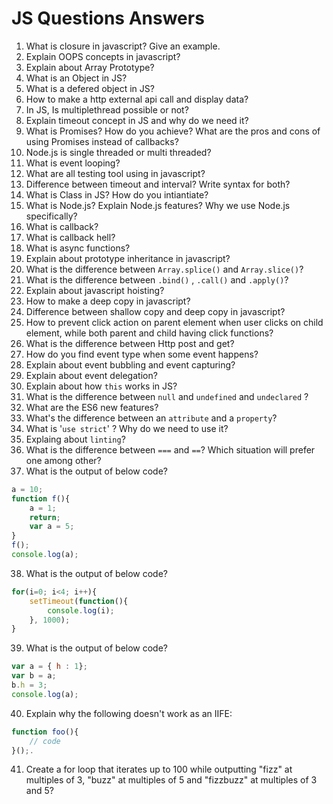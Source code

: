 # JS Questions Answers

1. What is closure in javascript? Give an example.
2. Explain OOPS concepts in javascript?
3. Explain about Array Prototype?
4. What is an Object in JS?
5. What is a defered object in JS?
6. How to make a http external api call and display data?
7. In JS, Is multiplethread possible or not?
8. Explain timeout concept in JS and why do we need it?
9. What is Promises?  How do you achieve? What are the pros and cons of using Promises instead of callbacks?
10. Node.js is single threaded or multi threaded?
11. What is event looping?
12. What are all testing tool using in javascript?
13. Difference between timeout and interval? Write syntax for both?
14. What is Class in JS? How do you intiantiate?
15. What is Node.js? Explain Node.js features? Why we use Node.js specifically?
16. What is callback?
17. What is callback hell?
18. What is async functions?
19. Explain about prototype inheritance in javascript?
20. What is the difference between `Array.splice()` and `Array.slice()`?
21. What is the difference between `.bind()` , `.call()` and `.apply()`?
22. Explain about javascript hoisting?
23. How to make a deep copy in javascript? 
24. Difference between shallow copy and deep copy in javascript?
25. How to prevent click action on parent element when user clicks on child element, while both parent and child having click functions?
26. What is the difference between Http post and get?
27. How do you find event type when some event happens?
28. Explain about event bubbling and event capturing?
29. Explain about event delegation?
30. Explain about how `this` works in JS?
31. What is the difference between `null` and `undefined` and `undeclared` ?
32. What are the ES6 new features?
33. What's the difference between an `attribute` and a `property`?
34. What is '`use strict`' ? Why do we need to use it?
35. Explaing about `linting`?
36. What is the difference between `===` and `==`? Which situation will prefer one among other?
37. What is the output of below code?
```javascript
a = 10;
function f(){
    a = 1;
    return;
    var a = 5;
}
f();
console.log(a);
```

38. What is the output of below code?
```javascript
for(i=0; i<4; i++){
    setTimeout(function(){
        console.log(i);
    }, 1000);
}
```

39. What is the output of below code?
```javascript
var a = { h : 1};
var b = a;
b.h = 3;
console.log(a);
```

40. Explain why the following doesn't work as an IIFE: 
```javascript
function foo(){ 
    // code
}();.
```
41. Create a for loop that iterates up to 100 while outputting "fizz" at multiples of 3, "buzz" at multiples of 5 and "fizzbuzz" at multiples of 3 and 5?


